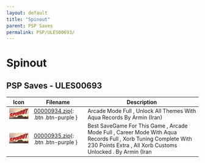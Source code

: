 ```yaml
---
layout: default
title: "Spinout"
parent: PSP Saves
permalink: PSP/ULES00693/
---
```

# Spinout

## PSP Saves - ULES00693

| Icon | Filename | Description |
|------|----------|-------------|
| ![Spinout](ICON0.PNG) | [00000934.zip](00000934.zip){: .btn .btn-purple } | Arcade Mode Full , Unlock All Themes With Aqua Records By Armin (Iran) |
| ![Spinout](ICON0.PNG) | [00000935.zip](00000935.zip){: .btn .btn-purple } | Best SaveGame For This Game , Arcade Mode Full , Career Mode With Aqua Records Full , Xorb Tuning Complete With 230 Points Extra , All Xorb Customs Unlocked . By Armin (Iran |
